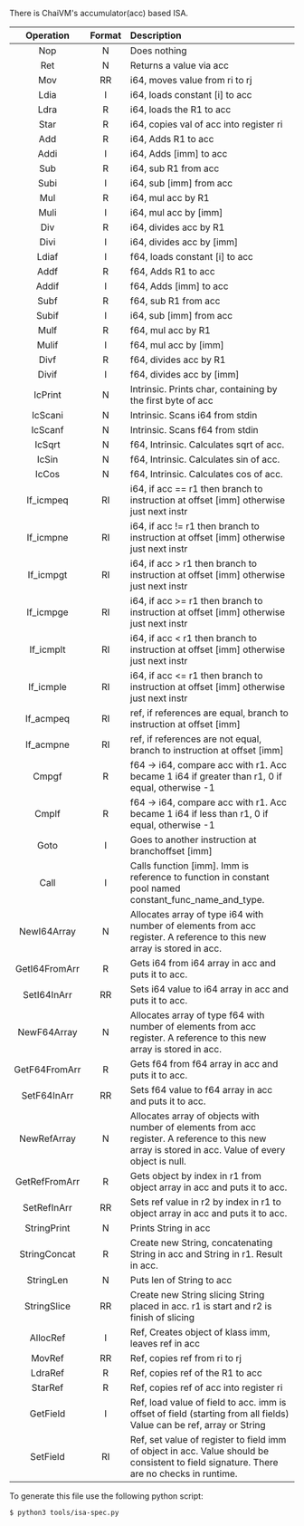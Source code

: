 There is ChaiVM's accumulator(acc) based ISA.

| Operation | Format | Description |
|:---------:|:------:|:------------|
| Nop | N | Does nothing |
| Ret | N | Returns a value via acc |
| Mov | RR | i64, moves value from ri to rj |
| Ldia | I | i64, loads constant [i] to acc |
| Ldra | R | i64, loads the R1 to acc |
| Star | R | i64, copies val of acc into register ri |
| Add | R | i64, Adds R1 to acc |
| Addi | I | i64, Adds [imm] to acc |
| Sub | R | i64, sub R1 from acc |
| Subi | I | i64, sub [imm] from acc |
| Mul | R | i64, mul acc by R1 |
| Muli | I | i64, mul acc by [imm] |
| Div | R | i64, divides acc by R1 |
| Divi | I | i64, divides acc by [imm] |
| Ldiaf | I | f64, loads constant [i] to acc |
| Addf | R | f64, Adds R1 to acc |
| Addif | I | f64, Adds [imm] to acc |
| Subf | R | f64, sub R1 from acc |
| Subif | I | i64, sub [imm] from acc |
| Mulf | R | f64, mul acc by R1 |
| Mulif | I | f64, mul acc by [imm] |
| Divf | R | f64, divides acc by R1 |
| Divif | I | f64, divides acc by [imm] |
| IcPrint | N | Intrinsic. Prints char, containing by the first byte of acc |
| IcScani | N | Intrinsic. Scans i64 from stdin |
| IcScanf | N | Intrinsic. Scans f64 from stdin |
| IcSqrt | N | f64, Intrinsic. Calculates sqrt of acc. |
| IcSin | N | f64, Intrinsic. Calculates sin of acc. |
| IcCos | N | f64, Intrinsic. Calculates cos of acc. |
| If_icmpeq | RI | i64, if acc == r1 then branch to instruction at offset [imm] otherwise just next instr |
| If_icmpne | RI | i64, if acc != r1 then branch to instruction at offset [imm] otherwise just next instr |
| If_icmpgt | RI | i64, if acc > r1 then branch to instruction at offset [imm] otherwise just next instr |
| If_icmpge | RI | i64, if acc >= r1 then branch to instruction at offset [imm] otherwise just next instr |
| If_icmplt | RI | i64, if acc < r1 then branch to instruction at offset [imm] otherwise just next instr |
| If_icmple | RI | i64, if acc <= r1 then branch to instruction at offset [imm] otherwise just next instr |
| If_acmpeq | RI | ref, if references are equal, branch to instruction at offset [imm] |
| If_acmpne | RI | ref, if references are not equal, branch to instruction at offset [imm] |
| Сmpgf | R | f64 -> i64, compare acc with r1. Acc became 1 i64 if greater than r1, 0 if equal, otherwise -1 |
| Cmplf | R | f64 -> i64, compare acc with r1. Acc became 1 i64 if less than r1, 0 if equal, otherwise -1 |
| Goto | I | Goes to another instruction at branchoffset [imm] |
| Call | I | Calls function [imm]. Imm is reference to function in constant pool named constant_func_name_and_type. |
| NewI64Array | N | Allocates array of type i64 with number of elements from acc register. A reference to this new array is stored in acc. |
| GetI64FromArr | R | Gets i64 from i64 array in acc and puts it to acc. |
| SetI64InArr | RR | Sets i64 value to i64 array in acc and puts it to acc. |
| NewF64Array | N | Allocates array of type f64 with number of elements from acc register. A reference to this new array is stored in acc. |
| GetF64FromArr | R | Gets f64 from f64 array in acc and puts it to acc. |
| SetF64InArr | RR | Sets f64 value to f64 array in acc and puts it to acc. |
| NewRefArray | N | Allocates array of objects with number of elements from acc register. A reference to this new array is stored in acc. Value of every object is null. |
| GetRefFromArr | R | Gets object by index in r1 from object array in acc and puts it to acc. |
| SetRefInArr | RR | Sets ref value in r2 by index in r1 to object array in acc and puts it to acc. |
| StringPrint | N | Prints String in acc |
| StringConcat | R | Create new String, concatenating String in acc and String in r1. Result in acc. |
| StringLen | N | Puts len of String to acc |
| StringSlice | RR | Create new String slicing String placed in acc. r1 is start and r2 is finish of slicing |
| AllocRef | I | Ref, Creates object of klass imm, leaves ref in acc |
| MovRef | RR | Ref, copies ref from ri to rj |
| LdraRef | R | Ref, copies ref of the R1 to acc |
| StarRef | R | Ref, copies ref of acc into register ri |
| GetField | I | Ref, load value of field to acc. imm is offset of field (starting from all fields) Value can be ref, array or String |
| SetField | RI | Ref, set value of register to field imm of object in acc. Value should be consistent to field signature. There are no checks in runtime. |

To generate this file use the following python script:
```shell
$ python3 tools/isa-spec.py
```